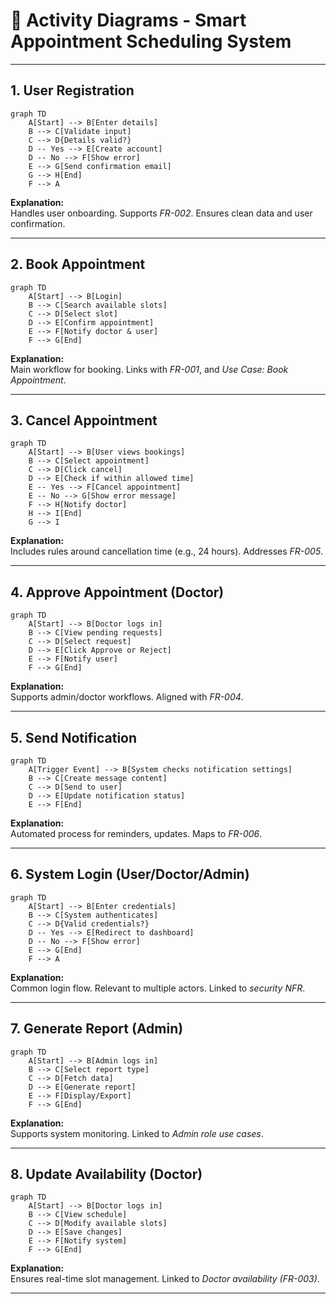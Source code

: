 # 🧭 Activity Diagrams - Smart Appointment Scheduling System

---

## 1. User Registration

```mermaid
graph TD
    A[Start] --> B[Enter details]
    B --> C[Validate input]
    C --> D{Details valid?}
    D -- Yes --> E[Create account]
    D -- No --> F[Show error]
    E --> G[Send confirmation email]
    G --> H[End]
    F --> A
```

**Explanation:**  
Handles user onboarding. Supports *FR-002*. Ensures clean data and user confirmation.

---

## 2. Book Appointment

```mermaid
graph TD
    A[Start] --> B[Login]
    B --> C[Search available slots]
    C --> D[Select slot]
    D --> E[Confirm appointment]
    E --> F[Notify doctor & user]
    F --> G[End]
```

**Explanation:**  
Main workflow for booking. Links with *FR-001*, and *Use Case: Book Appointment*.

---

## 3. Cancel Appointment

```mermaid
graph TD
    A[Start] --> B[User views bookings]
    B --> C[Select appointment]
    C --> D[Click cancel]
    D --> E[Check if within allowed time]
    E -- Yes --> F[Cancel appointment]
    E -- No --> G[Show error message]
    F --> H[Notify doctor]
    H --> I[End]
    G --> I
```

**Explanation:**  
Includes rules around cancellation time (e.g., 24 hours). Addresses *FR-005*.

---

## 4. Approve Appointment (Doctor)

```mermaid
graph TD
    A[Start] --> B[Doctor logs in]
    B --> C[View pending requests]
    C --> D[Select request]
    D --> E[Click Approve or Reject]
    E --> F[Notify user]
    F --> G[End]
```

**Explanation:**  
Supports admin/doctor workflows. Aligned with *FR-004*.

---

## 5. Send Notification

```mermaid
graph TD
    A[Trigger Event] --> B[System checks notification settings]
    B --> C[Create message content]
    C --> D[Send to user]
    D --> E[Update notification status]
    E --> F[End]
```

**Explanation:**  
Automated process for reminders, updates. Maps to *FR-006*.

---

## 6. System Login (User/Doctor/Admin)

```mermaid
graph TD
    A[Start] --> B[Enter credentials]
    B --> C[System authenticates]
    C --> D{Valid credentials?}
    D -- Yes --> E[Redirect to dashboard]
    D -- No --> F[Show error]
    E --> G[End]
    F --> A
```

**Explanation:**  
Common login flow. Relevant to multiple actors. Linked to *security NFR*.

---

## 7. Generate Report (Admin)

```mermaid
graph TD
    A[Start] --> B[Admin logs in]
    B --> C[Select report type]
    C --> D[Fetch data]
    D --> E[Generate report]
    E --> F[Display/Export]
    F --> G[End]
```

**Explanation:**  
Supports system monitoring. Linked to *Admin role use cases*.

---

## 8. Update Availability (Doctor)

```mermaid
graph TD
    A[Start] --> B[Doctor logs in]
    B --> C[View schedule]
    C --> D[Modify available slots]
    D --> E[Save changes]
    E --> F[Notify system]
    F --> G[End]
```

**Explanation:**  
Ensures real-time slot management. Linked to *Doctor availability (FR-003)*.

---
